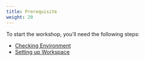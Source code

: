```yaml
---
title: Prerequisite 
weight: 20
---
```


To start the workshop, you’ll need the following steps:

- [Checking Environment](./environment/)
- [Setting up Workspace](./workspace/)
